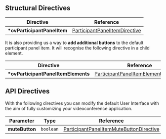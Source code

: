 <!-- start-dynamic-structural-directives-content -->
<!-- IMPORTANT: This table is not generated automatically. -->

## Structural Directives

|        **Directive**         |                                  **Reference**                                  |
| :--------------------------: | :-----------------------------------------------------------------------------: |
| **\*ovParticipantPanelItem** | [ParticipantPanelItemDirective](../directives/ParticipantPanelItemDirective.html) |

It is also providing us a way to **add additional buttons** to the default participant panel item.
It will recognise the following directive in a child element.

|            **Directive**             |                                          **Reference**                                          |
| :----------------------------------: | :---------------------------------------------------------------------------------------------: |
| **\*ovParticipantPanelItemElements** | [ParticipantPanelItemElementsDirective](../directives/ParticipantPanelItemElementsDirective.html) |

<!-- end-dynamic-structural-directives-content -->

## API Directives

With the following directives you can modify the default User Interface with the aim of fully customizing your videoconference application.

<!-- start-dynamic-api-directives-content -->
| **Parameter** | **Type** | **Reference** | 
|:--------------------------------: | :-------: | :---------------------------------------------: |
| **muteButton** | `boolean` | [ParticipantPanelItemMuteButtonDirective](../directives/ParticipantPanelItemMuteButtonDirective.html) |
<!-- end-dynamic-api-directives-content -->
